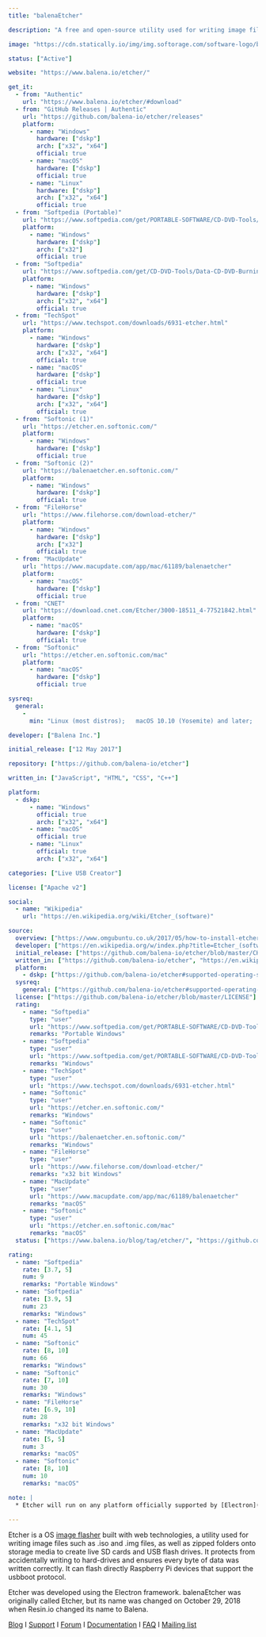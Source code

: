 ```yaml
---
title: "balenaEtcher"

description: "A free and open-source utility used for writing image files such as .iso and .img files, as well as zipped folders onto storage media to create live SD cards and USB flash drives"

image: "https://cdn.statically.io/img/img.softorage.com/software-logo/balenaetcher.png?h=64"

status: ["Active"]

website: "https://www.balena.io/etcher/"

get_it:
  - from: "Authentic"
    url: "https://www.balena.io/etcher/#download"
  - from: "GitHub Releases | Authentic"
    url: "https://github.com/balena-io/etcher/releases"
    platform:
      - name: "Windows"
        hardware: ["dskp"]
        arch: ["x32", "x64"]
        official: true
      - name: "macOS"
        hardware: ["dskp"]
        official: true
      - name: "Linux"
        hardware: ["dskp"]
        arch: ["x32", "x64"]
        official: true
  - from: "Softpedia (Portable)"
    url: "https://www.softpedia.com/get/PORTABLE-SOFTWARE/CD-DVD-Tools/Etcher-Portable.shtml"
    platform:
      - name: "Windows"
        hardware: ["dskp"]
        arch: ["x32"]
        official: true
  - from: "Softpedia"
    url: "https://www.softpedia.com/get/CD-DVD-Tools/Data-CD-DVD-Burning/Etcher.shtml"
    platform:
      - name: "Windows"
        hardware: ["dskp"]
        arch: ["x32", "x64"]
        official: true
  - from: "TechSpot"
    url: "https://www.techspot.com/downloads/6931-etcher.html"
    platform:
      - name: "Windows"
        hardware: ["dskp"]
        arch: ["x32", "x64"]
        official: true
      - name: "macOS"
        hardware: ["dskp"]
        official: true
      - name: "Linux"
        hardware: ["dskp"]
        arch: ["x32", "x64"]
        official: true
  - from: "Softonic (1)"
    url: "https://etcher.en.softonic.com/"
    platform:
      - name: "Windows"
        hardware: ["dskp"]
        official: true
  - from: "Softonic (2)"
    url: "https://balenaetcher.en.softonic.com/"
    platform:
      - name: "Windows"
        hardware: ["dskp"]
        official: true
  - from: "FileHorse"
    url: "https://www.filehorse.com/download-etcher/"
    platform:
      - name: "Windows"
        hardware: ["dskp"]
        arch: ["x32"]
        official: true
  - from: "MacUpdate"
    url: "https://www.macupdate.com/app/mac/61189/balenaetcher"
    platform:
      - name: "macOS"
        hardware: ["dskp"]
        official: true
  - from: "CNET"
    url: "https://download.cnet.com/Etcher/3000-18511_4-77521842.html"
    platform:
      - name: "macOS"
        hardware: ["dskp"]
        official: true
  - from: "Softonic"
    url: "https://etcher.en.softonic.com/mac"
    platform:
      - name: "macOS"
        hardware: ["dskp"]
        official: true

sysreq:
  general:
    -
      min: "Linux (most distros);   macOS 10.10 (Yosemite) and later;   Microsoft Windows 7 and later;     See Notes for more info."

developer: ["Balena Inc."]

initial_release: ["12 May 2017"]

repository: ["https://github.com/balena-io/etcher"]

written_in: ["JavaScript", "HTML", "CSS", "C++"]

platform:
  - dskp:
      - name: "Windows"
        official: true
        arch: ["x32", "x64"]
      - name: "macOS"
        official: true
      - name: "Linux"
        official: true
        arch: ["x32", "x64"]

categories: ["Live USB Creator"]

license: ["Apache v2"]

social:
  - name: "Wikipedia"
    url: "https://en.wikipedia.org/wiki/Etcher_(software)"

source:
  overview: ["https://www.omgubuntu.co.uk/2017/05/how-to-install-etcher-on-ubuntu", "https://www.balena.io/blog/resin-io-changes-name-to-balena-releases-open-source-edition/", "https://github.com/balena-io/etcher#etcher"]
  developer: ["https://en.wikipedia.org/w/index.php?title=Etcher_(software)&oldid=932197773"]
  initial_release: ["https://github.com/balena-io/etcher/blob/master/CHANGELOG.md#v100---2017-05-12"]
  written_in: ["https://github.com/balena-io/etcher", "https://en.wikipedia.org/w/index.php?title=Etcher_(software)&oldid=932197773"]
  platform:
    - dskp: ["https://github.com/balena-io/etcher#supported-operating-systems", "https://www.balena.io/etcher/#download"]
  sysreq:
    general: ["https://github.com/balena-io/etcher#supported-operating-systems", "https://etcher.download/#System_Requirements_Needed_To_Run_Etcher"]
  license: ["https://github.com/balena-io/etcher/blob/master/LICENSE"]
  rating:
    - name: "Softpedia"
      type: "user"
      url: "https://www.softpedia.com/get/PORTABLE-SOFTWARE/CD-DVD-Tools/Etcher-Portable.shtml"
      remarks: "Portable Windows"
    - name: "Softpedia"
      type: "user"
      url: "https://www.softpedia.com/get/PORTABLE-SOFTWARE/CD-DVD-Tools/Etcher-Portable.shtml"
      remarks: "Windows"
    - name: "TechSpot"
      type: "user"
      url: "https://www.techspot.com/downloads/6931-etcher.html"
    - name: "Softonic"
      type: "user"
      url: "https://etcher.en.softonic.com/"
      remarks: "Windows"
    - name: "Softonic"
      type: "user"
      url: "https://balenaetcher.en.softonic.com/"
      remarks: "Windows"
    - name: "FileHorse"
      type: "user"
      url: "https://www.filehorse.com/download-etcher/"
      remarks: "x32 bit Windows"
    - name: "MacUpdate"
      type: "user"
      url: "https://www.macupdate.com/app/mac/61189/balenaetcher"
      remarks: "macOS"
    - name: "Softonic"
      type: "user"
      url: "https://etcher.en.softonic.com/mac"
      remarks: "macOS"
  status: ["https://www.balena.io/blog/tag/etcher/", "https://github.com/balena-io/etcher/commits/master"]

rating:
  - name: "Softpedia"
    rate: [3.7, 5]
    num: 9
    remarks: "Portable Windows"
  - name: "Softpedia"
    rate: [3.9, 5]
    num: 23
    remarks: "Windows"
  - name: "TechSpot"
    rate: [4.1, 5]
    num: 45
  - name: "Softonic"
    rate: [8, 10]
    num: 66
    remarks: "Windows"
  - name: "Softonic"
    rate: [7, 10]
    num: 30
    remarks: "Windows"
  - name: "FileHorse"
    rate: [6.9, 10]
    num: 28
    remarks: "x32 bit Windows"
  - name: "MacUpdate"
    rate: [5, 5]
    num: 3
    remarks: "macOS"
  - name: "Softonic"
    rate: [8, 10]
    num: 10
    remarks: "macOS"

note: |
  * Etcher will run on any platform officially supported by [Electron](https://electronjs.org/). Read more in their [documentation](https://electronjs.org/docs/tutorial/support#supported-platforms).
  
---
```

  Etcher is a OS [image flasher](/categories/live-usb-creator/) built with web technologies, a utility used for writing image files such as .iso and .img files, as well as zipped folders onto storage media to create live SD cards and USB flash drives. It protects from accidentally writing to hard-drives and ensures every byte of data was written correctly. It can flash directly Raspberry Pi devices that support the usbboot protocol.
  
  Etcher was developed using the Electron framework. balenaEtcher was originally called Etcher, but its name was changed on October 29, 2018 when Resin.io changed its name to Balena.
  
  [Blog](https://www.balena.io/blog/tag/etcher/)  I  [Support](https://github.com/balena-io/etcher/blob/master/SUPPORT.md)  I  [Forum](https://forums.balena.io/c/etcher)  I  [Documentation](https://github.com/balena-io/etcher/blob/master/docs/USER-DOCUMENTATION.md)  I  [FAQ](https://www.balena.io/etcher/#faq)  I  [Mailing list](https://us3.list-manage.com/subscribe?u=87871f17defba2d203db77a92&id=1fc3119ed2)
